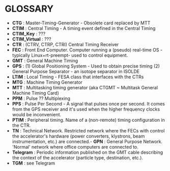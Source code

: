 # GLOSSARY

- **CTG**          : Master-Timing-Generator - Obsolete card replaced by MTT
- **CTIM**         : Central Timing - A timing event defined in the Central Timing
- **CTIM_Key**     : ???
- **CTIM_Virtual** : ???
- **CTR**          : (CTRV, CTRP, CTRI) Central Timing Receiver
- **FEC**          : Front End Computer. Computer running a (pseudo) real-time OS -typically Linux+rt-preempt- used to control equipment.
- **GMT**          : General Machine Timing
- **GPS**          : (1) Global Positioning System - Used to obtain precise timing (2) General Purpose Separator - an isotope separator in ISOLDE
- **LTIM**         : Local Timing - FESA class that interfaces with the CTRs
- **MTG**          : Machine Timing Generator
- **MTT**          : Multitasking timing generator (aka CTGMT ~ Multitask General Machine Timing Card)
- **PPM**          : Pulse ?? Multiplexing
- **PPS**          : Pulse Per Second - A signal that pulses once per second. It comes from the GPS receiver and it's used when the higher frequency clocks would be inconvenient.
- **PTIM**         : Peripheral timing. Name of a (non-remote) timing configuration in the CTR.
- **TN**           : Technical Network. Restricted network where the FECs with control the accelerator's hardware (power converters, klystrons, beam instrumentation, etc.) are connected.- **GPN**          : General Purpose Network. 'Normal' network where office computers are connected to.
- **Telegram**     : Periodic information published on the GMT cable describing the context of the accelerator (particle type, destination, etc.).
- **TGM**          : see Telegram
